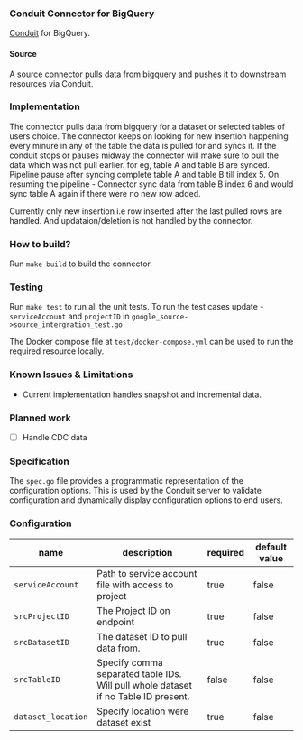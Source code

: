 ### Conduit Connector for BigQuery
[Conduit](https://conduit.io) for BigQuery.

#### Source
A source connector pulls data from bigquery and pushes it to downstream resources via Conduit.

### Implementation
The connector pulls data from bigquery for a dataset or selected tables of users choice. The connector keeps on
looking for new insertion happening every minure in any of the table the data is pulled for and syncs it. 
If the conduit stops or pauses midway the connector will make sure to pull the data which was not pull earlier. 
for eg,
table A and table B are synced.
Pipeline pause after syncing complete table A and table B till index 5.
On resuming the pipeline - Connector sync data from table B index 6 and would sync table A again if there were no new row added.

Currently only new insertion  i.e row inserted after the last pulled rows are handled. And updataion/deletion is not
handled by the connector.

### How to build?
Run `make build` to build the connector.

### Testing
Run `make test` to run all the unit tests. To run the test cases update - `serviceAccount` and `projectID`
in `google_source->source_intergration_test.go` 

The Docker compose file at `test/docker-compose.yml` can be used to run the required resource locally.

### Known Issues & Limitations
* Current implementation handles snapshot and incremental data.

### Planned work
- [ ] Handle CDC data

### Specification
The `spec.go` file provides a programmatic representation of the configuration options. This is used by the Conduit
server to validate configuration and dynamically display configuration options to end users.

### Configuration

| name |  description | required | default value |
|------|---------|-------------|----------|
|`serviceAccount`|Path to service account file with access to project|true| false|
|`srcProjectID`| The Project ID on endpoint|true| false|
|`srcDatasetID`|The dataset ID to pull data from.|true|false|
|`srcTableID`|Specify comma separated table IDs. Will pull whole dataset if no Table ID present. |false|false|
|`dataset_location`|Specify location were dataset exist|true|false|
